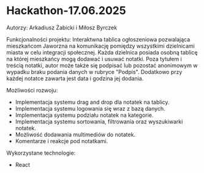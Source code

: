 # Hackathon-17.06.2025
Autorzy: Arkadiusz Żabicki i Miłosz Byrczek

Funkcjonalności projektu: Interaktwna tablica ogłoszeniowa pozwalająca mieszkańcom Jaworzna na komunikację pomiędzy wszystkimi dzielnicami miasta w celu integracji społecznej. Każda dzielnica posiada osobną tablicę na której mieszkańcy mogą dodawać i usuwać notatki. Poza tytułem i treścią notatki, autor może także się podpisać lub pozostać anonimowym w wypadku braku podania danych w rubryce "Podpis". Dodatkowo przy każdej notatce zawarta jest data i godzina jej dodania.

Możliwości rozwoju:
- Implementacja systemu drag and drop dla notatek na tablicy.
- Implementacja systemu logowania się wraz z bazą danych.
- Implementacja systemu podziału notatek na kategorie.
- Implementacja systemu sortowania, filtrowania oraz wyszukiwarki notatek.
- Możliwość dodawania multimediów do notatek.
- Komentarze i reakcje pod notatkami.

Wykorzystane technologie:
- React
